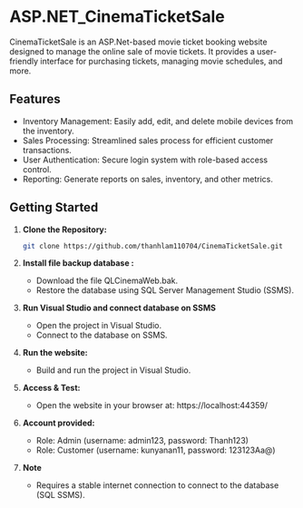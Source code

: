 # ASP.NET_CinemaTicketSale

CinemaTicketSale is an ASP.Net-based movie ticket booking website designed to manage the online sale of movie tickets. It provides a user-friendly interface for purchasing tickets, managing movie schedules, and more.

## Features

- Inventory Management: Easily add, edit, and delete mobile devices from the inventory.
- Sales Processing: Streamlined sales process for efficient customer transactions.
- User Authentication: Secure login system with role-based access control.
- Reporting: Generate reports on sales, inventory, and other metrics.

## Getting Started 

1. **Clone the Repository:**
   
   ```bash
   git clone https://github.com/thanhlam110704/CinemaTicketSale.git

2. **Install file backup database :**

   - Download the file QLCinemaWeb.bak.
   - Restore the database using SQL Server Management Studio (SSMS).

3. **Run Visual Studio and connect database on SSMS**
   - Open the project in Visual Studio.
   - Connect to the database on SSMS.
   

4. **Run the website:**
   
   - Build and run the project in Visual Studio.

5. **Access & Test:**

   - Open the website in your browser at: https://localhost:44359/

6. **Account provided:**

   - Role: Admin (username: admin123, password: Thanh123)
   - Role: Customer (username: kunyanan11, password: 123123Aa@)
   
7. **Note**

    - Requires a stable internet connection to connect to the database (SQL SSMS).
   
  

